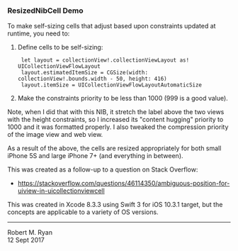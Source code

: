 ### ResizedNibCell Demo

To make self-sizing cells that adjust based upon constraints updated at runtime, you need to:

1. Define cells to be self-sizing:

        let layout = collectionView!.collectionViewLayout as! UICollectionViewFlowLayout
        layout.estimatedItemSize = CGSize(width: collectionView!.bounds.width - 50, height: 416)
        layout.itemSize = UICollectionViewFlowLayoutAutomaticSize

2. Make the constraints priority to be less than 1000 (999 is a good value).

 Note, when I did that with this NIB, it stretch the label above the two views with the height constraints, so I increased its "content hugging" priority to 1000 and it was formatted properly. I also tweaked the compression priority of the image view and web view.

As a result of the above, the cells are resized appropriately for both small iPhone 5S and large iPhone 7+ (and everything in between).

This was created as a follow-up to a question on Stack Overflow:

 - https://stackoverflow.com/questions/46114350/ambiguous-position-for-uiview-in-uicollectionviewcell

This was created in Xcode 8.3.3 using Swift 3 for iOS 10.3.1 target, but the concepts are applicable to a variety of OS versions. 

---

Robert M. Ryan</br>
12 Sept 2017
